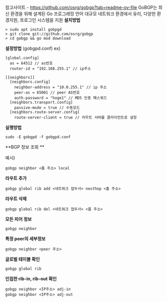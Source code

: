 참고사이트 - https://github.com/osrg/gobgp?tab=readme-ov-file
GoBGP는 최신 환경을 위해 설계된 Go 프로그래밍 언어
대규모 네트워크 환경에서 유리, 다양한 환경지원, 프로그인 시스템을 지원
**설치방법**

```
> sudo apt install gobpgd
> git clone git://github.com/osrg/gobgp
> cd gobgp && go mod download
```

**설정방법** (gobgpd.conf)
ex)
```
[global.config]
  as = 64512 // as번호
  router-id = "192.168.255.1" // ip주소

[[neighbors]]
  [neighbors.config]
    neighbor-address = "10.0.255.1" // ip 주소
    peer-as = 65001 // peer AS번호
    auth-password = "hoge1" // MD5 인증 패스워드
  [neighbors.transport.config]
    passive-mode = true // 수동모드
  [neighbors.route-server.config]
    route-server-client = true // 라우트 서버를 클라이언트로 설정

```

**실행방법** 
```
sudo -E gobgpd -f gobgpd.conf
```

**BGP 정보 조회 **

예시)
```
gobgp neighbor <홉 주소> local
```

**라우트 추가**
```
gobgp global rib add <네트워크 접두사> nexthop <홉 주소>

```

**라우트 삭제**
```
gobgp global rib del <네트워크 접두사> <홉 주소>

```

**모든 피어 정보**
```
gobgp neighbor
```

**특정 peer의 세부정보**
```
gobgp neighbor <peer 주소>
```

**글로벌 테이블 확인**
```
gobgp global rib
```

**인접한 rib-in, rib-out 확인**
```
gobgp neighbor <IP주소> adj-in
gobgp neighbor <IP주소> adj-out

```